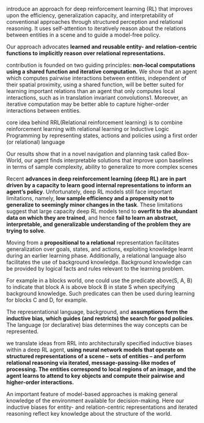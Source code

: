 introduce an approach for deep reinforcement learning (RL) that improves upon the efficiency, generalization capacity, and interpretability of conventional approaches through structured perception and relational reasoning. It uses self-attention to iteratively reason about the relations between entities in a scene and to guide a model-free policy.

Our approach advocates __learned and reusable entity- and relation-centric functions to implicitly reason over relational representations.__

contribution is founded on two guiding principles: __non-local computations using a shared function and iterative computation.__ We show that an agent which computes pairwise interactions between entities, independent of their spatial proximity, using a shared function, will be better suited for learning important relations than an agent that only computes local interactions, such as in translation invariant convolutions1. Moreover, an iterative computation may be better able to capture higher-order interactions between entities.

core idea behind RRL(Relational reinforcement learning) is to combine reinforcement learning with relational learning or Inductive Logic Programming by representing states, actions and policies using a first order (or relational) language

Our results show that in a novel navigation and planning task called Box-World, our agent finds interpretable solutions that improve upon baselines in terms of sample complexity, ability to generalize to more complex scenes 

Recent __advances in deep reinforcement learning (deep RL) are in part driven by a capacity to learn good internal representations to inform an agent’s policy__. Unfortunately, deep RL models still face important limitations, namely, __low sample efficiency and a propensity not to generalize to seemingly minor changes in the task__. These limitations suggest that large capacity deep RL models tend to __overfit to the abundant data on which they are trained__, and hence __fail to learn an abstract, interpretable, and generalizable understanding of the problem they are trying to solve__.

Moving from a __propositional to a relational__ representation facilitates generalization over goals, states, and actions, exploiting knowledge learnt during an earlier learning phase. Additionally, a relational language also facilitates the use of background knowledge. Background knowledge can be provided by logical facts and rules relevant to the learning problem.

For example in a blocks world, one could use the predicate above(S, A, B) to indicate that block A is above block B in state S when specifying background knowledge. Such predicates can then be used during learning for blocks C and D, for example.

The representational language, background, and __assumptions form the inductive bias, which guides (and restricts) the search for good policies__. The language (or declarative) bias determines the way concepts can be represented.

we translate ideas from RRL into architecturally specified inductive biases within a deep RL agent, __using neural network models that operate on structured representations of a scene – sets of entities – and perform relational reasoning via iterated, message-passing-like modes of processing. The entities correspond to local regions of an image, and the agent learns to attend to key objects and compute their pairwise and higher-order interactions.__

An important feature of model-based approaches is making general knowledge of the environment available for decision-making. Here our inductive biases for entity- and relation-centric representations and iterated reasoning reflect key knowledge about the structure of the world. 



